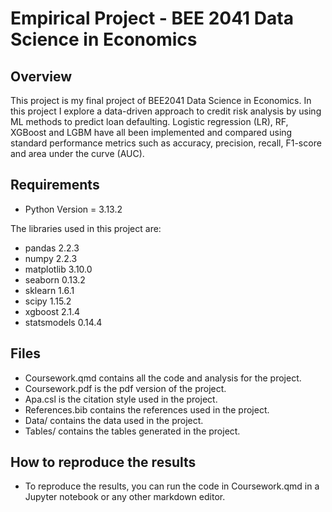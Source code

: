 # Empirical Project - BEE 2041 Data Science in Economics

## Overview
This project is my final project of BEE2041 Data Science in Economics. In this project I explore a data-driven approach to credit risk analysis by using ML methods to predict loan defaulting. Logistic regression (LR), RF, XGBoost and LGBM have all been implemented and compared using standard performance metrics such as accuracy, precision, recall, F1-score and area under the curve (AUC).

## Requirements
- Python Version = 3.13.2

The libraries used in this project are:
- pandas 2.2.3
- numpy 2.2.3
- matplotlib 3.10.0
- seaborn 0.13.2
- sklearn 1.6.1
- scipy 1.15.2
- xgboost 2.1.4
- statsmodels 0.14.4

## Files
- Coursework.qmd contains all the code and analysis for the project.
- Coursework.pdf is the pdf version of the project.
- Apa.csl is the citation style used in the project.
- References.bib contains the references used in the project.
- Data/  contains the data used in the project.
- Tables/ contains the tables generated in the project.

## How to reproduce the results
- To reproduce the results, you can run the code in Coursework.qmd in a Jupyter notebook or any other markdown editor.